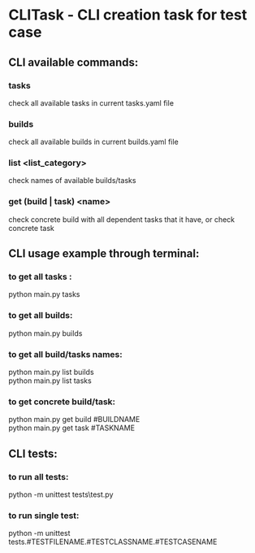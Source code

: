 # CLITask - CLI creation task for test case

## CLI available commands:
  ### tasks
  check all available tasks in current tasks.yaml file
  ### builds
  check all available builds in current builds.yaml file
  ### list <list_category>
  check names of available builds/tasks
  ### get (build | task) \<name>
  check concrete build with all dependent tasks that it have, or check concrete task

## CLI usage example through terminal:
 ### to get all tasks :
 python main.py tasks
 ### to get all builds:
 python main.py builds
 ### to get all build/tasks names:
 python main.py list builds<br>
 python main.py list tasks
 ### to get concrete build/task:
 python main.py get build #BUILDNAME<br>
 python main.py get task #TASKNAME
 
 ## CLI tests:
  ### to run all tests:
  python -m unittest tests\test.py
  ### to run single test:
  python -m unittest tests.#TESTFILENAME.#TESTCLASSNAME.#TESTCASENAME
